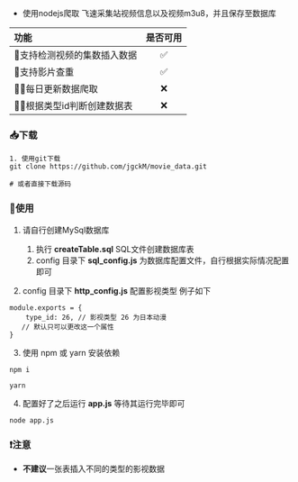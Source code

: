 
- 使用nodejs爬取 飞速采集站视频信息以及视频m3u8，并且保存至数据库

| 功能                        | 是否可用 |
| :-------------------------- | :------: |
| 🚀支持检测视频的集数插入数据 |    ✅     |
| 🚀支持影片查重               |    ✅     |
| 🚴‍♂每日更新数据爬取           |    ❌     |
| 🚴‍♂根据类型id判断创建数据表   |    ❌     |

### 📥下载

    1. 使用git下载  
    git clone https://github.com/jgckM/movie_data.git

    # 或者直接下载源码

### 🚙使用
1. 请自行创建MySql数据库 
   1. 执行 **createTable.sql** SQL文件创建数据库表
   2. config 目录下 **sql_config.js** 为数据库配置文件，自行根据实际情况配置即可
    
2. config 目录下 **http_config.js** 配置影视类型 例子如下
```
module.exports = {
    type_id: 26, // 影视类型 26 为日本动漫
   // 默认只可以更改这一个属性
}
```

3. 使用 npm 或 	yarn 安装依赖
```
npm i

yarn
```

4. 配置好了之后运行 **app.js** 等待其运行完毕即可
```
node app.js
```

### ❗注意
- **不建议**一张表插入不同的类型的影视数据